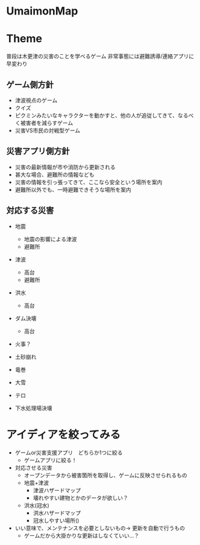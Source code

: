 # UmaimonMap

# Theme

普段は木更津の災害のことを学べるゲーム
非常事態には避難誘導/連絡アプリに早変わり

## ゲーム側方針

- 津波視点のゲーム
- クイズ
- ピクミンみたいなキャラクターを動かすと、他の人が追従してきて、なるべく被害者を減らすゲーム
- 災害VS市民の対戦型ゲーム

## 災害アプリ側方針

- 災害の最新情報が市や消防から更新される
- 甚大な場合、避難所の情報なども
- 災害の情報を引っ張ってきて、ここなら安全という場所を案内
- 避難所以外でも、一時避難できそうな場所を案内

## 対応する災害

- 地震
    * 地震の影響による津波
    * 避難所

- 津波
    * 高台
    * 避難所

- 洪水
    * 高台
    
- ダム決壊
    * 高台
    
- 火事？
    
- 土砂崩れ
- 竜巻
- 大雪
- テロ
- 下水処理場決壊

# アイディアを絞ってみる

- ゲームor災害支援アプリ　どちらか1つに絞る
    * ゲームアプリに絞る！
- 対応させる災害　
    * オープンデータから被害箇所を取得し、ゲームに反映させられるもの
    * 地震+津波
        + 津波ハザードマップ
        + 壊れやすい建物とかのデータが欲しい？
    * 洪水(冠水)
        + 洪水ハザードマップ
        + 冠水しやすい場所()
- いい意味で、メンテナンスを必要としないもの→ 更新を自動で行うもの
    * ゲームだから大掛かりな更新はしなくていい…？

